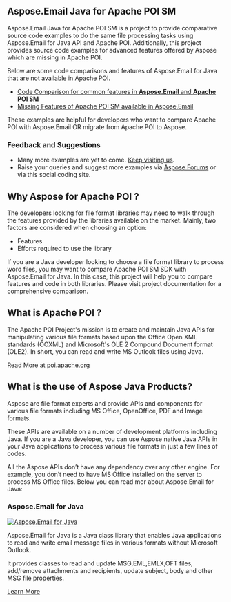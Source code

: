 ## Aspose.Email Java for Apache POI SM

Aspose.Email Java for Apache POI SM is a project to provide comparative source code examples to do the same file processing tasks using Aspose.Email for Java API and Apache POI. Additionally, this project provides source code examples for advanced features offered by Aspose which are missing in Apache POI.

Below are some code comparisons and features of Aspose.Email for Java that are not available in Apache POI.

* [Code Comparison for common features in **Aspose.Email** and **Apache POI SM**](https://docs.aspose.com/display/emailjava/Code+Comparison+for+Common+Features+in+Aspose.Email+and+Apache+POI+HSMF)
* [Missing Features of Apache POI SM available in Aspose.Email](https://docs.aspose.com/display/emailjava/Missing+Features+in+Apache+POI+HSMF)

These examples are helpful for developers who want to compare Apache POI with Aspose.Email OR migrate from Apache POI to Aspose.

### Feedback and Suggestions

* Many more examples are yet to come. [Keep visiting us](https://www.aspose.com/products/email/java).
* Raise your queries and suggest more examples via [Aspose Forums](http://www.aspose.com/community/forums/default.aspx) or via this social coding site.

## Why Aspose for Apache POI ?

The developers looking for file format libraries may need to walk through the features provided by the libraries available on the market. Mainly, two factors are considered when choosing an option:

* Features
* Efforts required to use the library

If you are a Java developer looking to choose a file format library to process word files, you may want to compare Apache POI SM SDK with Aspose.Email for Java. In this case, this project will help you to compare features and code in both libraries. Please visit project documentation for a comprehensive comparison.

## What is Apache POI ?

The Apache POI Project's mission is to create and maintain Java APIs for manipulating various file formats based upon the Office Open XML standards (OOXML) and Microsoft's OLE 2 Compound Document format (OLE2). In short, you can read and write MS Outlook files using Java.

Read More at [poi.apache.org](http://poi.apache.org/)

## What is the use of Aspose Java Products?

Aspose are file format experts and provide APIs and components for various file formats including MS Office, OpenOffice, PDF and Image formats. 

These APIs are available on a number of development platforms including Java. If you are a Java developer, you can use Aspose native Java APIs in your Java applications to process various file formats in just a few lines of codes. 

All the Aspose APIs don’t have any dependency over any other engine. For example, you don’t need to have MS Office installed on the server to process MS Office files. Below you can read mor about Aspose.Email for Java:

### Aspose.Email for Java

[![Aspose.Email for Java](http://www.aspose.com/App_Themes/V2/images/productLogos/JAVA/aspose_email-for-java.jpg)](https://www.aspose.com/products/email/java)

Aspose.Email for Java is a Java class library that enables Java applications to read and write email message files in various formats without Microsoft Outlook.

It provides classes to read and update MSG,EML,EMLX,OFT files, add/remove attachments and recipients, update subject, body and other MSG file properties.

[Learn More](https://www.aspose.com/products/email/java)


